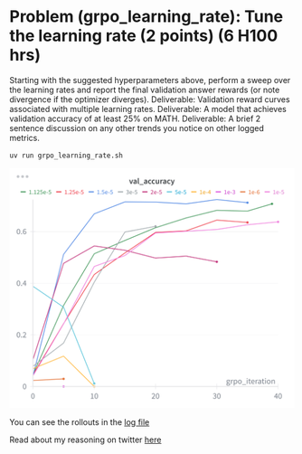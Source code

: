 # Problem (grpo_learning_rate): Tune the learning rate (2 points) (6 H100 hrs)
Starting with the suggested hyperparameters above, perform a sweep over the learning rates and
report the final validation answer rewards (or note divergence if the optimizer diverges).
Deliverable: Validation reward curves associated with multiple learning rates.
Deliverable: A model that achieves validation accuracy of at least 25% on MATH.
Deliverable: A brief 2 sentence discussion on any other trends you notice on other logged metrics.

```bash
uv run grpo_learning_rate.sh
```

![](figures/grpo_learning_rate.png)

You can see the rollouts in the [log file](./grpo_learning_rate_log.txt)

Read about my reasoning on twitter [here](https://x.com/damekdavis/status/1967007561007210699)